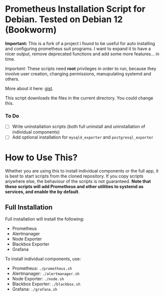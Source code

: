 # Prometheus Installation Script for Debian. Tested on Debian 12 (Bookworm)

**Important:** This is a fork of a project i found to be useful for auto installing and configuring prometheus suit programs. I want to expand it to have a nicer output, remove deprecated functions and add some more features... in time.

*Important:* These scripts need **root** privileges in order to run, because they involve user creation, changing permissions, manupulating systemd and others.

More about it here: [gist](https://gist.github.com/petarGitNik/18ae938aaef4c4ff58189df8a4fc7de9).

This script downloads the files in the current directory. You could change this.

### To Do
- [ ] Write uninstallation scripts (both full uninstall and uninstallation of individual components)
- [ ] Add optional installation for `mysqld_exporter` and `postgresql_exporter`

# How to Use This?
Whether you are using this to install individual components or the full app, it is best to start scripts from the cloned repository. If you copy scripts anywhere else, the behaviour of the scripts is not guaranteed. **Note that these scripts will add Prometheus and other utilities to systemd as services, and enable the by default**.

## Full Installation
Full installation will install the following:

* Prometheus
* Alertmanager
* Node Exporter
* Blackbox Exporter
* Grafana

To install individual components, use:
* Prometheus: `./prometheus.sh`
* Alertmanager: `./alertmanager.sh`
* Node Exporter: `./node.sh`
* Blackbox Exporter: `./blackbox.sh`
* Grafana: `./grafana.sh`
